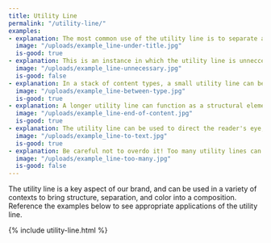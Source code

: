 ```yaml
---
title: Utility Line
permalink: "/utility-line/"
examples:
- explanation: The most common use of the utility line is to separate a title from its content. The gap below the line can be larger than the gap above, but at a minimum it should be equivalent. 
  image: "/uploads/example_line-under-title.jpg"
  is-good: true
- explanation: This is an instance in which the utility line is unneccessary, as it is neither functioning to separate vertical content or to direct attention towards something.
  image: "/uploads/example_line-unnecessary.jpg"
  is-good: false
- explanation: In a stack of content types, a small utility line can be used to separate the elements into groups. Here it is being used to separate Starr's name and title from her bio.
  image: "/uploads/example_line-between-type.jpg"
  is-good: true
- explanation: A longer utility line can function as a structural element, for instance, here, where it is used to signify the end of the article and provide a division before the share links below.
  image: "/uploads/example_line-end-of-content.jpg"
  is-good: true
- explanation: The utility line can be used to direct the reader's eye, for instance, here, where it is being used to draw the eye towards the content from the title above.
  image: "/uploads/example_line-to-text.jpg"
  is-good: true
- explanation: Be careful not to overdo it! Too many utility lines can start to clutter the layout and make it difficult for a reader to navigate.
  image: "/uploads/example_line-too-many.jpg"
  is-good: false
---
```


The utility line is a key aspect of our brand, and can be used in a variety of contexts to bring structure, separation, and color into a composition. Reference the examples below to see appropriate applications of the utility line.

{% include utility-line.html %}